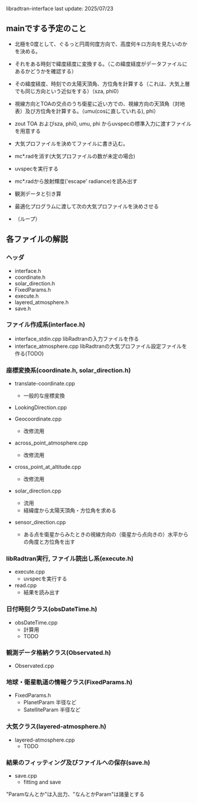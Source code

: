 libradtran-interface
last update: 2025/07/23


## mainでする予定のこと
- 北極を0度として、ぐるっと円周何度方向で、高度何キロ方向を見たいのかを決める。
- それをある時刻で緯度経度に変換する。（この緯度経度がデータファイルにあるかどうかを確認する）
- その緯度経度、時刻での太陽天頂角、方位角を計算する（これは、大気上層でも同じ方向という近似をする）（sza, phi0）
- 視線方向とTOAの交点のうち衛星に近い方での、視線方向の天頂角（対地表）及び方位角を計算する。（umu(cosに直していれる), phi）
 
- zout TOA およびsza, phi0, umu, phi からuvspecの標準入力に渡すファイルを用意する
 
- 大気プロファイルを決めてファイルに書き込む。
- mc*.radを消す(大気プロファイルの数が未定の場合)
 
- uvspecを実行する
- mc*.radから放射輝度('escape' radiance)を読み出す
- 観測データと引き算
- 最適化プログラムに渡して次の大気プロファイルを決めさせる
- （ループ）


## 各ファイルの解説
### ヘッダ
- interface.h
- coordinate.h
- solar_direction.h
- FixedParams.h
- execute.h
- layered_atmosphere.h
- save.h

### ファイル作成系(interface.h)
- interface_stdin.cpp	libRadtranの入力ファイルを作る
- interface_atmosphere.cpp	libRadtranの大気プロファイル設定ファイルを作る(TODO)

### 座標変換系(coordinate.h, solar_direction.h)
- translate-coordinate.cpp
	- 一般的な座標変換

- LookingDirection.cpp
- Geocoordinate.cpp
	- 改修流用
- across_point_atmosphere.cpp
	- 改修流用
- cross_point_at_altitude.cpp
	- 改修流用
- solar_direction.cpp
	- 流用
	- 経緯度から太陽天頂角・方位角を求める
- sensor_direction.cpp
	- ある点を衛星からみたときの視線方向の（衛星から点向きの）水平からの角度と方位角を出す

### libRadtran実行, ファイル読出し系(execute.h)
- execute.cpp
	- uvspecを実行する
- read.cpp
	- 結果を読み出す

### 日付時刻クラス(obsDateTime.h)
- obsDateTime.cpp
	- 計算用
	- TODO

### 観測データ格納クラス(Observated.h)
- Observated.cpp

### 地球・衛星軌道の情報クラス(FixedParams.h)
- FixedParams.h
	- PlanetParam 半径など
	- SatelliteParam 半径など

### 大気クラス(layered-atmosphere.h)
- layered-atmosphere.cpp
	- TODO

### 結果のフィッティング及びファイルへの保存(save.h)
- save.cpp
	- fitting and save

"Paramなんとか"は入出力、"なんとかParam"は諸量とする
